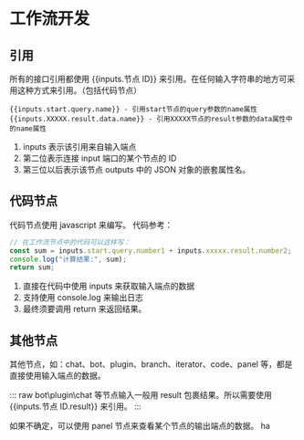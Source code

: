 # 工作流开发

## 引用

所有的接口引用都使用 <span v-pre>{{inputs.节点 ID}}</span> 来引用。在任何输入字符串的地方可采用这种方式来引用。（包括代码节点）

```
{{inputs.start.query.name}} - 引用start节点的query参数的name属性
{{inputs.XXXXX.result.data.name}} - 引用XXXXX节点的result参数的data属性中的name属性
```

1. inputs 表示该引用来自输入端点
2. 第二位表示连接 input 端口的某个节点的 ID
3. 第三位以后表示该节点 outputs 中的 JSON 对象的嵌套属性名。

## 代码节点

代码节点使用 javascript 来编写。
代码参考：

```js
// 在工作流节点中的代码可以这样写：
const sum = inputs.start.query.number1 + inputs.xxxxx.result.number2;
console.log("计算结果:", sum);
return sum;
```

1. 直接在代码中使用 inputs 来获取输入端点的数据
2. 支持使用 console.log 来输出日志
3. 最终须要调用 return 来返回结果。

## 其他节点

其他节点，如：chat、bot、plugin、branch、iterator、code、panel 等，都是直接使用输入端点的数据。

::: raw
bot\\plugin\\chat 等节点输入一般用 result 包裹结果。所以需要使用 <span v-pre>{{inputs.节点 ID.result}}</span> 来引用。
:::

如果不确定，可以使用 panel 节点来查看某个节点的输出端点的数据。
ha
